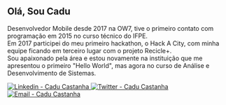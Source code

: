 
<h2 >
   Olá, Sou Cadu
</h2>

<p  >
 Desenvolvedor Mobile desde 2017 na OW7, tive o primeiro contato com programação em 2015 no curso técnico do IFPE. <br /> Em 2017 participei do meu primeiro hackathon, o Hack A City, com minha equipe ficando em terceiro lugar com o projeto Recicle+. <br /> Sou apaixonado pela área e estou novamente na instituição que me apresentou o primeiro "Hello World", mas agora no curso de Análise e Desenvolvimento de Sistemas.
</p>

<p >
  <a href="https://www.linkedin.com/in/carlos-eduardo-castanha-a93153108/" target="_blank" >
    <img alt="Linkedin - Cadu Castanha" src="https://img.shields.io/badge/Linkedin--%23F8952D?style=social&logo=linkedin">
  </a>
  <a href="https://twitter.com/cadu_castanha" target="_blank" >
    <img alt="Twitter - Cadu Castanha" src="https://img.shields.io/badge/Twitter--%23F8952D?style=social&logo=twitter">
  </a>
  <a href="mailto:caducastanha@gmail.com" target="_blank" >
    <img alt="Email - Cadu Castanha" src="https://img.shields.io/badge/Email--%23F8952D?style=social&logo=gmail">
  </a>
</p>
